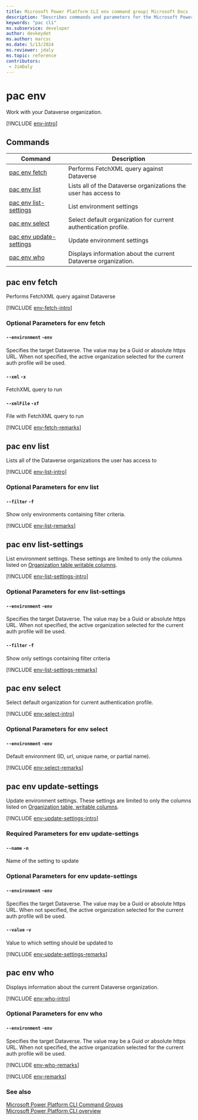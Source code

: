 ```yaml
---
title: Microsoft Power Platform CLI env command group| Microsoft Docs
description: "Describes commands and parameters for the Microsoft Power Platform CLI env command group."
keywords: "pac cli"
ms.subservice: developer
author: devkeydet
ms.author: marcsc
ms.date: 5/13/2024
ms.reviewer: jdaly
ms.topic: reference
contributors: 
 - JimDaly
---
```

<!-- 
Do not edit this file. 
This file is generated by a program and any changes will be overwritten when this topic is re-generated.
Use the include files to add additional content to this topic.
-->
# pac env

Work with your Dataverse organization.

[!INCLUDE [env-intro](includes/env-intro.md)]

## Commands

|Command|Description|
|---------|---------|
|[pac env fetch](#pac-env-fetch)|Performs FetchXML query against Dataverse|
|[pac env list](#pac-env-list)|Lists all of the Dataverse organizations the user has access to|
|[pac env list-settings](#pac-env-list-settings)|List environment settings|
|[pac env select](#pac-env-select)|Select default organization for current authentication profile.|
|[pac env update-settings](#pac-env-update-settings)|Update environment settings|
|[pac env who](#pac-env-who)|Displays information about the current Dataverse organization.|


## pac env fetch

Performs FetchXML query against Dataverse

[!INCLUDE [env-fetch-intro](includes/env-fetch-intro.md)]


### Optional Parameters for env fetch

#### `--environment` `-env`

Specifies the target Dataverse. The value may be a Guid or absolute https URL. When not specified, the active organization selected for the current auth profile will be used.

#### `--xml` `-x`

FetchXML query to run

#### `--xmlFile` `-xf`

File with FetchXML query to run

[!INCLUDE [env-fetch-remarks](includes/env-fetch-remarks.md)]

## pac env list

Lists all of the Dataverse organizations the user has access to

[!INCLUDE [env-list-intro](includes/env-list-intro.md)]


### Optional Parameters for env list

#### `--filter` `-f`

Show only environments containing filter criteria.

[!INCLUDE [env-list-remarks](includes/env-list-remarks.md)]

## pac env list-settings

List environment settings. These settings are limited to only the columns listed on [Organization table writable columns](/data-platform/reference/entities/organization?view=dataverse-latest#writable-columnsattributes). 

[!INCLUDE [env-list-settings-intro](includes/env-list-settings-intro.md)]


### Optional Parameters for env list-settings

#### `--environment` `-env`

Specifies the target Dataverse. The value may be a Guid or absolute https URL. When not specified, the active organization selected for the current auth profile will be used.

#### `--filter` `-f`

Show only settings containing filter criteria

[!INCLUDE [env-list-settings-remarks](includes/env-list-settings-remarks.md)]

## pac env select

Select default organization for current authentication profile.

[!INCLUDE [env-select-intro](includes/env-select-intro.md)]


### Optional Parameters for env select

#### `--environment` `-env`

Default environment (ID, url, unique name, or partial name).

[!INCLUDE [env-select-remarks](includes/env-select-remarks.md)]

## pac env update-settings

Update environment settings. These settings are limited to only the columns listed on [Organization table, writable columns](/data-platform/reference/entities/organization?view=dataverse-latest#writable-columnsattributes). 

[!INCLUDE [env-update-settings-intro](includes/env-update-settings-intro.md)]


### Required Parameters for env update-settings

#### `--name` `-n`

Name of the setting to update


### Optional Parameters for env update-settings

#### `--environment` `-env`

Specifies the target Dataverse. The value may be a Guid or absolute https URL. When not specified, the active organization selected for the current auth profile will be used.

#### `--value` `-v`

Value to which setting should be updated to

[!INCLUDE [env-update-settings-remarks](includes/env-update-settings-remarks.md)]

## pac env who

Displays information about the current Dataverse organization.

[!INCLUDE [env-who-intro](includes/env-who-intro.md)]


### Optional Parameters for env who

#### `--environment` `-env`

Specifies the target Dataverse. The value may be a Guid or absolute https URL. When not specified, the active organization selected for the current auth profile will be used.

[!INCLUDE [env-who-remarks](includes/env-who-remarks.md)]

[!INCLUDE [env-remarks](includes/env-remarks.md)]

### See also

[Microsoft Power Platform CLI Command Groups](index.md)<br />
[Microsoft Power Platform CLI overview](../introduction.md)
